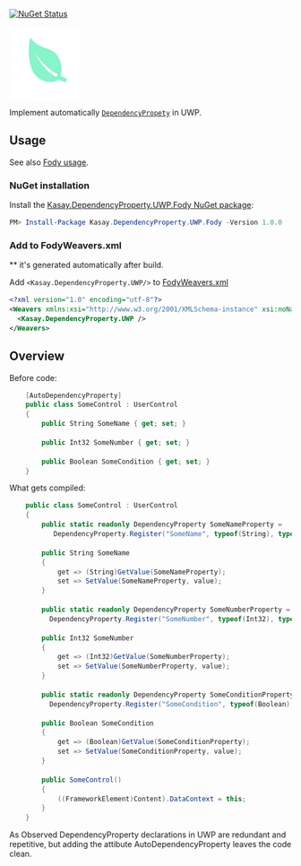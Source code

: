 [![NuGet Status](http://img.shields.io/nuget/v/PropertyChanged.Fody.svg?style=flat&max-age=86400)](https://www.nuget.org/packages/Kasay.DependencyProperty.UWP.Fody/)

![Icon](https://raw.githubusercontent.com/robinzevallos/Kasay.DependencyProperty.UWP.Fody/master/kasay_icon.png)
      
Implement automatically [`DependencyPropety`](https://docs.microsoft.com/en-us/windows/uwp/xaml-platform/dependency-properties-overview) in UWP.

## Usage

See also [Fody usage](https://github.com/Fody/Fody#usage).

### NuGet installation

Install the [Kasay.DependencyProperty.UWP.Fody NuGet package](https://www.nuget.org/packages/Kasay.DependencyProperty.UWP.Fody/):

```powershell
PM> Install-Package Kasay.DependencyProperty.UWP.Fody -Version 1.0.0	
```
### Add to FodyWeavers.xml
** it's generated automatically after build.

Add `<Kasay.DependencyProperty.UWP/>` to [FodyWeavers.xml](https://github.com/Fody/Fody#add-fodyweaversxml)

```xml
<?xml version="1.0" encoding="utf-8"?>
<Weavers xmlns:xsi="http://www.w3.org/2001/XMLSchema-instance" xsi:noNamespaceSchemaLocation="FodyWeavers.xsd">
  <Kasay.DependencyProperty.UWP />
</Weavers>
```

## Overview

Before code:

```csharp
    [AutoDependencyProperty]
    public class SomeControl : UserControl
    {
        public String SomeName { get; set; }

        public Int32 SomeNumber { get; set; }

        public Boolean SomeCondition { get; set; }
    }
```

What gets compiled:

```csharp
    public class SomeControl : UserControl
    {
        public static readonly DependencyProperty SomeNameProperty =
           DependencyProperty.Register("SomeName", typeof(String), typeof(SomeControl), null);

        public String SomeName
        {
            get => (String)GetValue(SomeNameProperty);
            set => SetValue(SomeNameProperty, value);
        }

        public static readonly DependencyProperty SomeNumberProperty =
          DependencyProperty.Register("SomeNumber", typeof(Int32), typeof(SomeControl), null);

        public Int32 SomeNumber
        {
            get => (Int32)GetValue(SomeNumberProperty);
            set => SetValue(SomeNumberProperty, value);
        }

        public static readonly DependencyProperty SomeConditionProperty =
          DependencyProperty.Register("SomeCondition", typeof(Boolean), typeof(SomeControl), null);

        public Boolean SomeCondition
        {
            get => (Boolean)GetValue(SomeConditionProperty);
            set => SetValue(SomeConditionProperty, value);
        }
        
        public SomeControl()
        {
            ((FrameworkElement)Content).DataContext = this;
        }
    }
```
As Observed DependencyProperty declarations in UWP are redundant and repetitive, but adding the attibute AutoDependencyProperty leaves the code clean.
